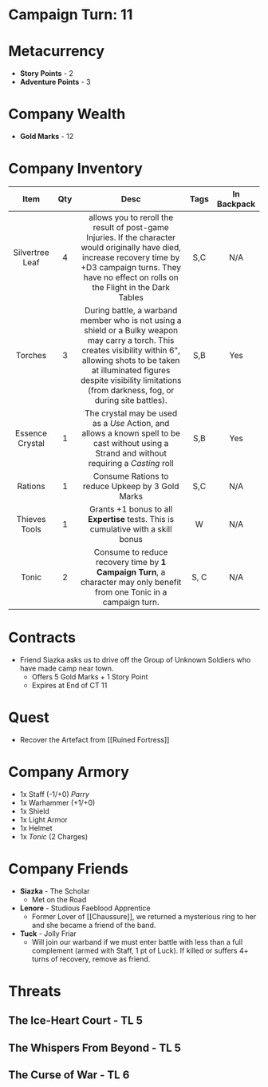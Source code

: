 # Campaign Turn: 11
# Metacurrency
- **Story Points** - 2
- **Adventure Points** - 3
# Company Wealth
- **Gold Marks** - 12
# Company Inventory

|      Item       | Qty |                                                                                                                               Desc                                                                                                                               | Tags | In Backpack |
|:---------------:|:---:|:----------------------------------------------------------------------------------------------------------------------------------------------------------------------------------------------------------------------------------------------------------------:|:----:|:-----------:|
| Silvertree Leaf |  4  |                         allows you to reroll the result of post-game Injuries. If the character would originally have died, increase recovery time by +D3 campaign turns.  They have no effect on rolls on the Flight in the Dark Tables                         | S,C  |     N/A     |
|     Torches     |  3  | During battle, a warband member who is not using a shield or a Bulky weapon may carry a torch. This creates visibility within 6", allowing shots to be taken at illuminated figures despite visibility limitations (from darkness, fog, or during site battles). | S,B  |     Yes     |
| Essence Crystal |  1  |                                                           The crystal may be used as a *Use* Action, and allows a known spell to be cast without using a Strand and without requiring a *Casting* roll                                                           | S,B  |     Yes     |
|     Rations     |  1  |                                                                                                         Consume Rations to reduce Upkeep by 3 Gold Marks                                                                                                         | S,C  |     N/A     |
|  Thieves Tools  |  1  |                                                                                        Grants +1 bonus to all **Expertise** tests. This is cumulative with a skill bonus                                                                                         |  W   |     N/A     |
|      Tonic      |  2  |                                                                     Consume to reduce recovery time by **1 Campaign Turn**, a character may only benefit from one Tonic in a campaign turn.                                                                      | S, C |     N/A     |

# Contracts
- Friend Siazka asks us to drive off the Group of Unknown Soldiers who have made camp near town. 
	- Offers 5 Gold Marks + 1 Story Point
	- Expires at End of CT 11
# Quest
- Recover the Artefact from [[Ruined Fortress]]
# Company Armory
- 1x Staff (-1/+0) *Parry*
- 1x Warhammer (+1/+0)
- 1x Shield
- 1x Light Armor
- 1x Helmet
- 1x *Tonic* (2 Charges)

# Company Friends
- **Siazka** - The Scholar
	- Met on the Road
- **Lenore** - Studious Faeblood Apprentice
	- Former Lover of [[Chaussure]], we returned a mysterious ring to her and she became a friend of the band.
- **Tuck** - Jolly Friar
	- Will join our warband if we must enter battle with less than a full complement (armed with Staff, 1 pt of Luck).  If killed or suffers 4+ turns of recovery, remove as friend.
# Threats
## The Ice-Heart Court - TL 5
## The Whispers From Beyond - TL 5
## The Curse of War - TL 6